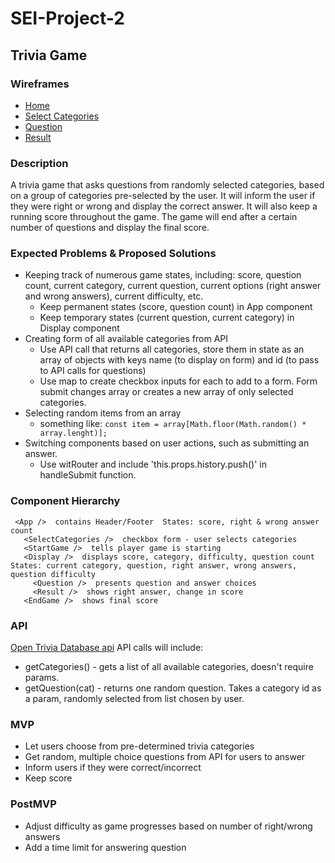 # SEI-Project-2

## Trivia Game

### Wireframes
- [Home](/images/home.png)
- [Select Categories](/images/categories.png)
- [Question](/images/question.png)
- [Result](/images/result.png)

### Description
A trivia game that asks questions from randomly selected categories, based on a group of categories pre-selected by the user. It will inform the user if they were right or wrong and display the correct answer. It will also keep a running score throughout the game. The game will end after a certain number of questions and display the final score.

### Expected Problems & Proposed Solutions
- Keeping track of numerous game states, including: score, question count, current      category, current question, current options (right answer and wrong answers), current difficulty, etc.
  - Keep permanent states (score, question count) in App component
  - Keep temporary states (current question, current category) in Display component
- Creating form of all available categories from API
  - Use API call that returns all categories, store them in state as an array of objects with keys name (to display on form) and id (to pass to API calls for questions) 
  - Use map to create checkbox inputs for each to add to a form. Form submit changes array or creates a new array of only selected categories.
- Selecting random items from an array
  - something like: ```const item = array[Math.floor(Math.random() * array.lenght)];```
- Switching components based on user actions, such as submitting an answer.
  - Use witRouter and include 'this.props.history.push()' in handleSubmit function.

### Component Hierarchy
```
 <App />  contains Header/Footer  States: score, right & wrong answer count
   <SelectCategories />  checkbox form - user selects categories
   <StartGame />  tells player game is starting
   <Display />  displays score, category, difficulty, question count  States: current category, question, right answer, wrong answers, 	question difficulty
     <Question />  presents question and answer choices
     <Result />  shows right answer, change in score
   <EndGame />  shows final score
   ```

### API
[Open Trivia Database api](https://opentdb.com/api_config.php)
API calls will include:
- getCategories() - gets a list of all available categories, doesn't require params.
- getQuestion(cat) - returns one random question. Takes a category id as a param,     randomly selected from list chosen by user.

### MVP
- Let users choose from pre-determined trivia categories
- Get random, multiple choice questions from API for users to answer
- Inform users if they were correct/incorrect
- Keep score
### PostMVP
- Adjust difficulty as game progresses based on number of right/wrong answers
- Add a time limit for answering question

